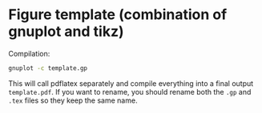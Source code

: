 # Figure template (combination of gnuplot and tikz)

Compilation:

```sh
gnuplot -c template.gp
```

This will call pdflatex separately and compile everything into a final output `template.pdf`.
If you want to rename, you should rename both the `.gp` and `.tex` files so they keep the same name.



